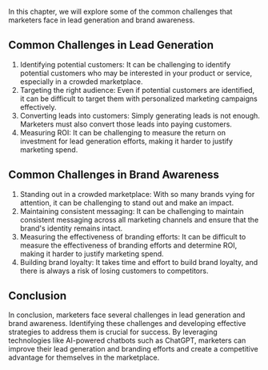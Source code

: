 
In this chapter, we will explore some of the common challenges that marketers face in lead generation and brand awareness.

Common Challenges in Lead Generation
------------------------------------

1. Identifying potential customers: It can be challenging to identify potential customers who may be interested in your product or service, especially in a crowded marketplace.
2. Targeting the right audience: Even if potential customers are identified, it can be difficult to target them with personalized marketing campaigns effectively.
3. Converting leads into customers: Simply generating leads is not enough. Marketers must also convert those leads into paying customers.
4. Measuring ROI: It can be challenging to measure the return on investment for lead generation efforts, making it harder to justify marketing spend.

Common Challenges in Brand Awareness
------------------------------------

1. Standing out in a crowded marketplace: With so many brands vying for attention, it can be challenging to stand out and make an impact.
2. Maintaining consistent messaging: It can be challenging to maintain consistent messaging across all marketing channels and ensure that the brand's identity remains intact.
3. Measuring the effectiveness of branding efforts: It can be difficult to measure the effectiveness of branding efforts and determine ROI, making it harder to justify marketing spend.
4. Building brand loyalty: It takes time and effort to build brand loyalty, and there is always a risk of losing customers to competitors.

Conclusion
----------

In conclusion, marketers face several challenges in lead generation and brand awareness. Identifying these challenges and developing effective strategies to address them is crucial for success. By leveraging technologies like AI-powered chatbots such as ChatGPT, marketers can improve their lead generation and branding efforts and create a competitive advantage for themselves in the marketplace.
